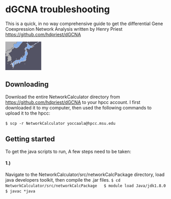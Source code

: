 # dGCNA troubleshooting

This is a quick, in no way comprehensive guide to get the differential Gene Coexpression Network Analysis written by Henry Priest https://github.com/hdpriest/dGCNA

<img src="/Japan.png" alt="Japan">

## Downloading

Download the entire NetworkCalculator directory from https://github.com/hdpriest/dGCNA to your hpcc account.
I first downloaded it to my computer, then used the following commands to upload it to the hpcc:

`$ scp -r NetworkCalculator yoccaala@hpcc.msu.edu`

## Getting started

To get the java scripts to run, A few steps need to be taken:

#### 1.)

Navigate to the NetworkCalculator/src/networkCalcPackage directory, load java developers toolkit, then compile the .jar files. 
`$ cd NetworkCalculator/src/networkCalcPackage  
$ module load Java/jdk1.8.0  
$ javac *java`
